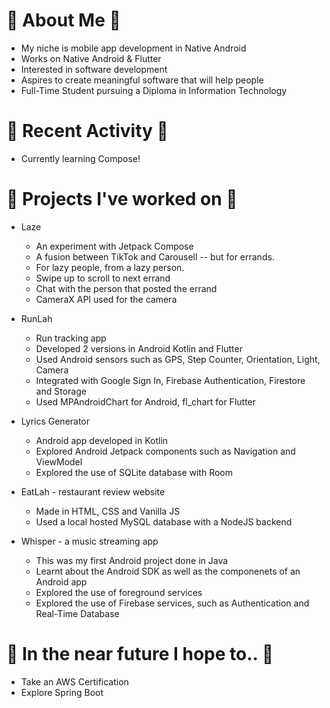 # 🌼 About Me 🌼
* My niche is mobile app development in Native Android
* Works on Native Android & Flutter
* Interested in software development
* Aspires to create meaningful software that will help people
* Full-Time Student pursuing a Diploma in Information Technology

# 🍄 Recent Activity 🍄
* Currently learning Compose!

# 🌻 Projects I've worked on 🌻
* Laze
  * An experiment with Jetpack Compose
  * A fusion between TikTok and Carousell -- but for errands. 
  * For lazy people, from a lazy person. 
  * Swipe up to scroll to next errand
  * Chat with the person that posted the errand
  * CameraX API used for the camera
  
* RunLah
  * Run tracking app
  * Developed 2 versions in Android Kotlin and Flutter
  * Used Android sensors such as GPS, Step Counter, Orientation, Light, Camera
  * Integrated with Google Sign In, Firebase Authentication, Firestore and Storage
  * Used MPAndroidChart for Android, fl_chart for Flutter
  
* Lyrics Generator
  * Android app developed in Kotlin
  * Explored Android Jetpack components such as Navigation and ViewModel
  * Explored the use of SQLite database with Room

* EatLah - restaurant review website
  * Made in HTML, CSS and Vanilla JS
  * Used a local hosted MySQL database with a NodeJS backend

* Whisper - a music streaming app
  * This was my first Android project done in Java
  * Learnt about the Android SDK as well as the componenets of an Android app 
  * Explored the use of foreground services
  * Explored the use of Firebase services, such as Authentication and Real-Time Database
  
# 💮 In the near future I hope to.. 💮
* Take an AWS Certification
* Explore Spring Boot


<!--
**jyorien/jyorien** is a ✨ _special_ ✨ repository because its `README.md` (this file) appears on your GitHub profile.

Here are some ideas to get you started:

- 🔭 I’m currently working on Android and Flutter
- 🌱 I’m currently learning ...
- 👯 I’m looking to collaborate on ...
- 🤔 I’m looking for help with ...
- 💬 Ask me about ...
- 📫 How to reach me: ...
- 😄 Pronouns: ...
- ⚡ Fun fact: ...
-->
